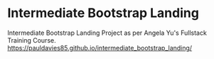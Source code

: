 # Intermediate Bootstrap Landing
Intermediate Bootstrap Landing Project as per Angela Yu's Fullstack Training Course.
https://pauldavies85.github.io/intermediate_bootstrap_landing/
